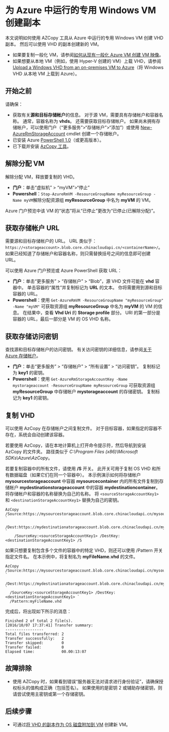 <properties
    pageTitle="在 Azure 中创建专用 VM 的副本 | Azure"
    description="了解如何在 Resource Manager 部署模型中，为 Azure 中运行的专用 Windows VM 创建副本。"
    services="virtual-machines-windows"
    documentationcenter=""
    author="cynthn"
    manager="timlt"
    editor=""
    tags="azure-resource-manager" />
<tags
    ms.assetid="ce7e6cd3-6a4a-4fab-bf66-52f699b1398a"
    ms.service="virtual-machines-windows"
    ms.workload="infrastructure-services"
    ms.tgt_pltfrm="vm-windows"
    ms.devlang="na"
    ms.topic="article"
    ms.date="03/22/2017"
    wacn.date="05/15/2017"
    ms.author="cynthn"
    ms.translationtype="Human Translation"
    ms.sourcegitcommit="457fc748a9a2d66d7a2906b988e127b09ee11e18"
    ms.openlocfilehash="d44c30d52ca51beb734f623ab44d55b4006e9ebb"
    ms.contentlocale="zh-cn"
    ms.lasthandoff="05/05/2017" />

# <a name="create-a-copy-of-a-specialized-windows-vm-running-in-azure"></a>为 Azure 中运行的专用 Windows VM 创建副本
本文说明如何使用 AZCopy 工具从 Azure 中运行的专用 Windows VM 创建 VHD 副本。 然后可以使用 VHD 的副本创建新的 VM。 

* 如果要复制一般化 VM，请参阅[如何从现有一般化 Azure VM 创建 VM 映像](/documentation/articles/virtual-machines-windows-capture-image/)。
* 如果想要从本地 VM（例如，使用 Hyper-V 创建的 VM）上载 VHD，请参阅 [Upload a Windows VHD from an on-premises VM to Azure](/documentation/articles/virtual-machines-windows-upload-image/)（将 Windows VHD 从本地 VM 上载到 Azure）。

## <a name="before-you-begin"></a>开始之前
请确保：

* 获取有关**源和目标存储帐户**的信息。 对于源 VM，需要具有存储帐户和容器名称。 通常，容器名称为 **vhds**。 还需要获取目标存储帐户。 如果尚未拥有存储帐户，可以使用门户（“更多服务”>“存储帐户”>“添加”）或使用 [New-AzureRmStorageAccount](https://msdn.microsoft.com/zh-cn/library/mt607148.aspx) cmdlet 创建一个存储帐户。 
* 已安装 Azure [PowerShell 1.0](https://docs.microsoft.com/zh-cn/powershell/azureps-cmdlets-docs)（或更高版本）。
* 已下载并安装 [AzCopy 工具](/documentation/articles/storage-use-azcopy/)。 

## <a name="deallocate-the-vm"></a>解除分配 VM
解除分配 VM，释放要复制的 VHD。 

* **门户**：单击“虚拟机” > “myVM”>“停止”
* **Powershell**：`Stop-AzureRmVM -ResourceGroupName myResourceGroup -Name myVM`解除分配资源组 **myResourceGroup** 中名为 **myVM** 的 VM。

Azure 门户预览中该 VM 的“状态”将从“已停止”更改为“已停止(已解除分配)”。

## <a name="get-the-storage-account-urls"></a>获取存储帐户 URL
需要源和目标存储帐户的 URL。 URL 类似于： `https://<storageaccount>.blob.core.chinacloudapi.cn/<containerName>/`。 如果已经知道了存储帐户和容器名称，则只需替换括号之间的信息即可创建 URL。 

可以使用 Azure 门户预览或 Azure PowerShell 获取 URL：

* **门户**：单击“更多服务” > “存储帐户” > “Blob”，源 VHD 文件可能在 **vhd** 容器中。 单击容器的“属性”并复制标记为 **URL** 的文本。 你将需要用到源和目标容器的 URL。 
* **Powershell**：使用 `Get-AzureRmVM -ResourceGroupName "myResourceGroup" -Name "myVM"` 可获取资源组 **myResourceGroup** 中名为 **myVM** 的 VM 的信息。 在结果中，查看 **Vhd Uri** 的 **Storage profile** 部分。 URI 的第一部分是容器的 URL，最后一部分是 VM 的 OS VHD 名称。

## <a name="get-the-storage-access-keys"></a>获取存储访问密钥
查找源和目标存储帐户的访问密钥。 有关访问密钥的详细信息，请参阅[关于 Azure 存储帐户](/documentation/articles/storage-create-storage-account/)。

* **门户**：单击“更多服务” > “存储帐户” > “所有设置” > “访问密钥”。 复制标记为 **key1** 的密钥。
* **Powershell**：使用 `Get-AzureRmStorageAccountKey -Name mystorageaccount -ResourceGroupName myResourceGroup` 可获取资源组 **myResourceGroup** 中存储帐户 **mystorageaccount** 的存储密钥。 复制标记为 **key1** 的密钥。

## <a name="copy-the-vhd"></a>复制 VHD
可以使用 AzCopy 在存储帐户之间复制文件。 对于目标容器，如果指定的容器不存在，系统会自动创建该容器。 

若要使用 AzCopy，请在本地计算机上打开命令提示符，然后导航到安装 AzCopy 的文件夹。 路径类似于 *C:\Program Files (x86)\Microsoft SDKs\Azure\AzCopy*。 

若要复制容器中的所有文件，请使用 **/S** 开关。 此开关可用于复制 OS VHD 和所有数据磁盘（如果它们在同一个容器中）。 本示例演示如何将存储帐户 **mysourcestorageaccount** 中容器 **mysourcecontainer** 内的所有文件复制到存储帐户 **mydestinationstorageaccount** 中的容器 **mydestinationcontainer**。 将存储帐户和容器的名称替换为自己的名称。 将 `<sourceStorageAccountKey1>` 和 `<destinationStorageAccountKey1>` 替换为自己的密钥。

    AzCopy /Source:https://mysourcestorageaccount.blob.core.chinacloudapi.cn/mysourcecontainer `
        /Dest:https://mydestinationatorageaccount.blob.core.chinacloudapi.cn/mydestinationcontainer `
        /SourceKey:<sourceStorageAccountKey1> /DestKey:<destinationStorageAccountKey1> /S

如果只想要复制包含多个文件的容器中的特定 VHD，则还可以使用 /Pattern 开关指定文件名。 在本示例中，将复制名为 **myFileName.vhd** 的文件。

    AzCopy /Source:https://mysourcestorageaccount.blob.core.chinacloudapi.cn/mysourcecontainer `
      /Dest:https://mydestinationatorageaccount.blob.core.chinacloudapi.cn/mydestinationcontainer `
      /SourceKey:<sourceStorageAccountKey1> /DestKey:<destinationStorageAccountKey1> `
      /Pattern:myFileName.vhd

完成后，将出现如下所示的消息：

    Finished 2 of total 2 file(s).
    [2016/10/07 17:37:41] Transfer summary:
    -----------------
    Total files transferred: 2
    Transfer successfully:   2
    Transfer skipped:        0
    Transfer failed:         0
    Elapsed time:            00.00:13:07

## <a name="troubleshooting"></a>故障排除
* 使用 AZCopy 时，如果看到错误“服务器无法对请求进行身份验证”，请确保授权标头的值构成正确（包括签名）。 如果使用的是密钥 2 或辅助存储密钥，则请尝试使用主密钥或第一个存储密钥。

## <a name="next-steps"></a>后续步骤
* 可通过[将 VHD 的副本作为 OS 磁盘附加到 VM](/documentation/articles/virtual-machines-windows-create-vm-specialized/) 创建新 VM。

<!--Update_Description: wording update-->